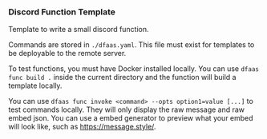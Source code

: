 ### Discord Function Template

Template to write a small discord function.

Commands are stored in `./dfaas.yaml`. This file must exist for templates to be deployable to the remote server. 

To test functions, you must have Docker installed locally. You can use `dfaas func build .` inside the current directory and the function will build a template locally. 

You can use `dfaas func invoke <command> --opts option1=value [...]` to test commands locally. They will only display the raw message and raw embed json. You can use a embed generator to preview what your embed will look like, such as https://message.style/. 